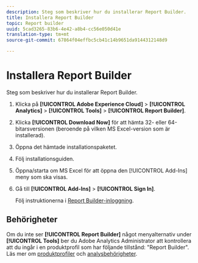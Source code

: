 ```yaml
---
description: Steg som beskriver hur du installerar Report Builder.
title: Installera Report Builder
topic: Report builder
uuid: 5cad3265-83b6-4e42-a8b4-cc56e050d41e
translation-type: tm+mt
source-git-commit: 67864f04effbc5cb41c14b9651da9144312148d9

---
```



# Installera Report Builder

Steg som beskriver hur du installerar Report Builder.

1. Klicka på **[!UICONTROL Adobe Experience Cloud]** > **[!UICONTROL Analytics]** > **[!UICONTROL Tools]** > **[!UICONTROL Report Builder]**.
1. Klicka **[!UICONTROL Download Now]** för att hämta 32- eller 64-bitarsversionen (beroende på vilken MS Excel-version som är installerad).
1. Öppna det hämtade installationspaketet.
1. Följ installationsguiden.
1. Öppna/starta om MS Excel för att öppna den [!UICONTROL Add-Ins] meny som ska visas.
1. Gå till **[!UICONTROL Add-Ins]** > **[!UICONTROL Sign In]**.

   Följ instruktionerna i [Report Builder-inloggning](/help/analyze/report-builder/setup/login.md).

## Behörigheter

Om du inte ser **[!UICONTROL Report Builder]** något menyalternativ under **[!UICONTROL Tools]** ber du Adobe Analytics Administrator att kontrollera att du ingår i en produktprofil som har följande tillstånd: &quot;Report Builder&quot;. Läs mer om [produktprofiler](https://docs.adobe.com/content/help/en/analytics/admin/admin-console/permissions/product-profile.html) och [analysbehörigheter](https://docs.adobe.com/content/help/en/analytics/admin/admin-console/permissions/analytics-tools.html).
